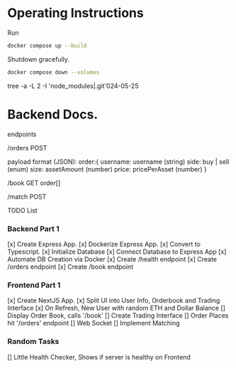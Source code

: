 # Operating Instructions

Run

```bash
docker compose up --build
```

Shutdown gracefully.

```bash
docker compose down --volumes
```

tree -a -L 2 -I 'node_modules|.git'024-05-25

# Backend Docs.

endpoints

/orders
POST

payload format (JSON):
order:{
username: username (string)
side: buy | sell (enum)
size: assetAmount (number)
price: pricePerAsset (number)
}

/book
GET
order[]

/match
POST

TODO List

### Backend Part 1

[x] Create Express App.
[x] Dockerize Express App.
[x] Convert to Typescript.
[x] Initialize Database
[x] Connect Database to Express App
[x] Automate DB Creation via Docker
[x] Create /health endpoint
[x] Create /orders endpoint
[x] Create /book endpoint

### Frontend Part 1

[x] Create NextJS App.
[x] Split UI into User Info, Orderbook and Trading Interface
[x] On Refresh, New User with random ETH and Dollar Balance
[] Display Order Book, calls '/book'
[] Create Trading Interface
[] Order Places hit '/orders' endpoint
[] Web Socket
[] Implement Matching

### Random Tasks

[] Little Health Checker, Shows if server is healthy on Frontend
